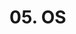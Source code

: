 # 05. OS

<show-structure for="procedure" />

<procedure title="OS">
    <code-block src="/Language/javascript/frameworks/NodeJs/01_core/05_os/os.js" lang="javascript"/>
</procedure>

<procedure title="Path">
    <code-block src="/Language/javascript/frameworks/NodeJs/01_core/05_os/path.js" lang="javascript"/>
</procedure>